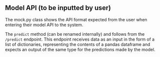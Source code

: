 ## Model API (to be inputted by user)
The mock.py class shows the API format expected from the user when entering their model API to the system.

The `predict` method (can be renamed internally) and follows from the `/predict` endpoint. This endpoint receives data as an input in the form of a list of dictionaries, representing the contents of a pandas dataframe and expects an output of the same type for the predictions made by the model.